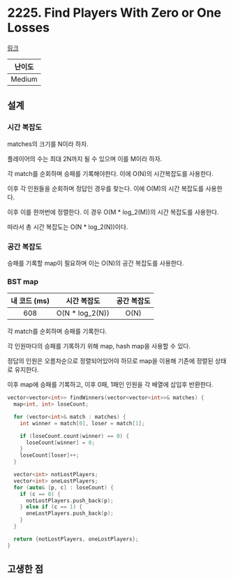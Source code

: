 # 2225. Find Players With Zero or One Losses

[링크](https://leetcode.com/problems/find-players-with-zero-or-one-losses/)

| 난이도 |
| :----: |
| Medium |

## 설계

### 시간 복잡도

matches의 크기를 N이라 하자.

플레이어의 수는 최대 2N까지 될 수 있으며 이를 M이라 하자.

각 match를 순회하며 승패를 기록해야한다. 이에 O(N)의 시간복잡도를 사용한다.

이후 각 인원들을 순회하며 정답인 경우를 찾는다. 이에 O(M)의 시간 복잡도를 사용한다.

이후 이를 한꺼번에 정렬한다. 이 경우 O(M \* log_2(M))의 시간 복잡도를 사용한다.

따라서 총 시간 복잡도는 O(N \* log_2(N))이다.

### 공간 복잡도

승패를 기록할 map이 필요하며 이는 O(N)의 공간 복잡도를 사용한다.

### BST map

| 내 코드 (ms) |   시간 복잡도    | 공간 복잡도 |
| :----------: | :--------------: | :---------: |
|     608      | O(N \* log_2(N)) |    O(N)     |

각 match를 순회하며 승패를 기록한다.

각 인원마다의 승패를 기록하기 위해 map, hash map을 사용할 수 있다.

정답의 인원은 오름차순으로 정렬되어있어야 하므로 map을 이용해 기존에 정렬된 상태로 유지한다.

이후 map에 승패를 기록하고, 이후 0패, 1패인 인원을 각 배열에 삽입후 반환한다.

```cpp
vector<vector<int>> findWinners(vector<vector<int>>& matches) {
  map<int, int> loseCount;

  for (vector<int>& match : matches) {
    int winner = match[0], loser = match[1];

    if (loseCount.count(winner) == 0) {
      loseCount[winner] = 0;
    }
    loseCount[loser]++;
  }

  vector<int> notLostPlayers;
  vector<int> oneLostPlayers;
  for (auto& [p, c] : loseCount) {
    if (c == 0) {
      notLostPlayers.push_back(p);
    } else if (c == 1) {
      oneLostPlayers.push_back(p);
    }
  }

  return {notLostPlayers, oneLostPlayers};
}
```

## 고생한 점
